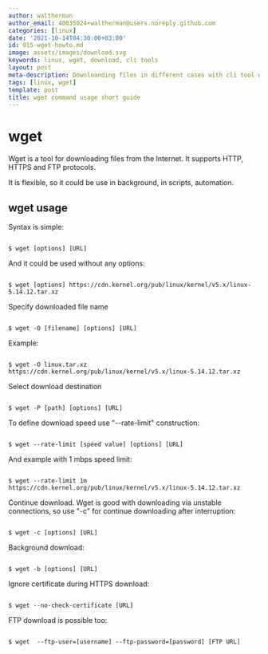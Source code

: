 ```yaml
---
author: waltherman
author_email: 40035024+waltherman@users.noreply.github.com
categories: [linux]
date: '2021-10-14T04:30:00+03:00'
id: 015-wget-howto.md
image: assets/images/download.svg
keywords: linux, wget, download, cli tools
layout: post
meta-description: Downloanding files in different cases with cli tool wget
tags: [linux, wget]
template: post
title: wget command usage short guide
---
```




# wget

Wget is a tool for downloading files from the Internet. It supports HTTP, HTTPS and FTP protocols.

It is flexible, so it could be use in background, in scripts, automation.



## wget usage



Syntax is simple:

```

$ wget [options] [URL]

```

And it could be used without any options:

```

$ wget [options] https://cdn.kernel.org/pub/linux/kernel/v5.x/linux-5.14.12.tar.xz

```

Specify downloaded file name 

```

$ wget -O [filename] [options] [URL]

```

Example:

```

$ wget -O linux.tar.xz https://cdn.kernel.org/pub/linux/kernel/v5.x/linux-5.14.12.tar.xz

```

Select download destination	

```

$ wget -P [path] [options] [URL]

```

To define download speed use "--rate-limit" construction:

```

$ wget --rate-limit [speed value] [options] [URL]

```

And example with 1 mbps speed limit:

```

$ wget --rate-limit 1m https://cdn.kernel.org/pub/linux/kernel/v5.x/linux-5.14.12.tar.xz

```

Continue download. Wget is good with downloading via unstable connections, so use "-c" for continue downloading after interruption:

```

$ wget -c [options] [URL]

```

Background download:

```

$ wget -b [options] [URL]

```

Ignore certificate during HTTPS download:

```

$ wget --no-check-certificate [URL]

```

FTP download is possible too:

```

$ wget  --ftp-user=[username] --ftp-password=[password] [FTP URL]

```
